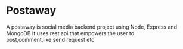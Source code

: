 # Postaway
A postaway is social media backend project using Node, Express and MongoDB
It  uses rest api that empowers the user to post,comment,like,send request etc 
